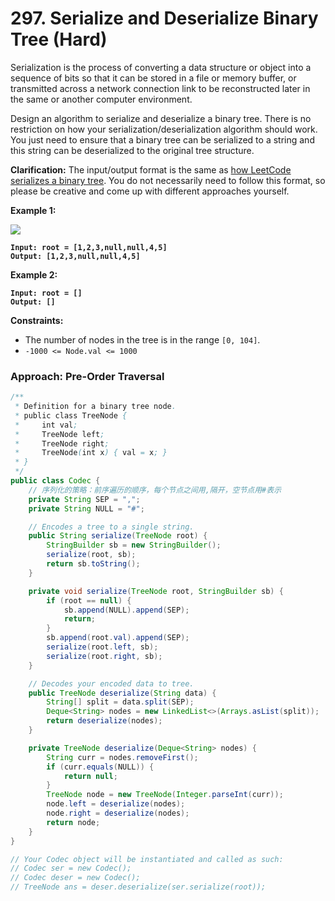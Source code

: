 # 297. Serialize and Deserialize Binary Tree (Hard)

Serialization is the process of converting a data structure or object into a sequence of bits so that it can be stored in a file or memory buffer, or transmitted across a network connection link to be reconstructed later in the same or another computer environment.

Design an algorithm to serialize and deserialize a binary tree. There is no restriction on how your serialization/deserialization algorithm should work. You just need to ensure that a binary tree can be serialized to a string and this string can be deserialized to the original tree structure.

**Clarification:** The input/output format is the same as [how LeetCode serializes a binary tree](https://support.leetcode.com/hc/en-us/articles/360011883654-What-does-1-null-2-3-mean-in-binary-tree-representation-). You do not necessarily need to follow this format, so please be creative and come up with different approaches yourself.

**Example 1:**

![](https://assets.leetcode.com/uploads/2020/09/15/serdeser.jpg)

<pre><code><strong>Input: root = [1,2,3,null,null,4,5]
</strong><strong>Output: [1,2,3,null,null,4,5]
</strong></code></pre>

**Example 2:**

<pre><code><strong>Input: root = []
</strong><strong>Output: []
</strong></code></pre>

&#x20;

**Constraints:**

* The number of nodes in the tree is in the range `[0, 104]`.
* `-1000 <= Node.val <= 1000`

### Approach: Pre-Order Traversal

```java
/**
 * Definition for a binary tree node.
 * public class TreeNode {
 *     int val;
 *     TreeNode left;
 *     TreeNode right;
 *     TreeNode(int x) { val = x; }
 * }
 */
public class Codec {
    // 序列化的策略：前序遍历的顺序，每个节点之间用,隔开，空节点用#表示
    private String SEP = ",";
    private String NULL = "#";

    // Encodes a tree to a single string.
    public String serialize(TreeNode root) {
        StringBuilder sb = new StringBuilder();
        serialize(root, sb);
        return sb.toString();
    }

    private void serialize(TreeNode root, StringBuilder sb) {
        if (root == null) {
            sb.append(NULL).append(SEP);
            return;
        }
        sb.append(root.val).append(SEP);
        serialize(root.left, sb);
        serialize(root.right, sb);
    }

    // Decodes your encoded data to tree.
    public TreeNode deserialize(String data) {
        String[] split = data.split(SEP);
        Deque<String> nodes = new LinkedList<>(Arrays.asList(split));
        return deserialize(nodes);
    }

    private TreeNode deserialize(Deque<String> nodes) {
        String curr = nodes.removeFirst();
        if (curr.equals(NULL)) {
            return null;
        }
        TreeNode node = new TreeNode(Integer.parseInt(curr));
        node.left = deserialize(nodes);
        node.right = deserialize(nodes);
        return node;
    }
}

// Your Codec object will be instantiated and called as such:
// Codec ser = new Codec();
// Codec deser = new Codec();
// TreeNode ans = deser.deserialize(ser.serialize(root));
```
